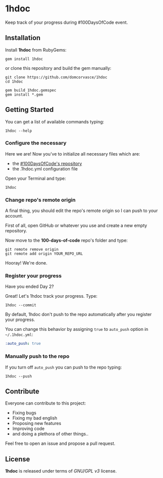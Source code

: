 # 1hdoc

Keep track of your progress during #100DaysOfCode event.

## Installation

Install **1hdoc** from RubyGems:

```shell
gem install 1hdoc
```

or clone this repository and build the gem manually:

```shell
git clone https://github.com/domcorvasce/1hdoc
cd 1hdoc

gem build 1hdoc.gemspec
gem install *.gem
```

## Getting Started

You can get a list of available commands typing:

```shell
1hdoc --help
```

### Configure the necessary

Here we are! Now you've to initialize all necessary files which are:
  
  - the [#100DaysOfCode's repository](https://github.com/Kallaway/100-days-of-code)
  - the .1hdoc.yml configuration file

Open your Terminal and type:

```shell
1hdoc
```

### Change repo's remote origin

A final thing, you should edit the repo's remote origin so I can 
push to your account.

First of all, open GitHub or whatever you use and create a new empty repository.

Now move to the **100-days-of-code** repo's folder and type:

```shell
git remote remove origin
git remote add origin YOUR_REPO_URL
```

Hooray! We're done.

### Register your progress

Have you ended Day 2? 

Great! Let's 1hdoc track your progress. Type:

```shell
1hdoc --commit
```

By default, 1hdoc don't push to the repo automatically after you 
register your progress. 

You can change this behavior by assigning `true` to `auto_push` option in 
`~/.1hdoc.yml`:

```yaml
:auto_push: true
```

### Manually push to the repo

If you turn off `auto_push` you can push to the repo typing:

```shell
1hdoc --push
```

## Contribute

Everyone can contribute to this project:

  - Fixing bugs
  - Fixing my bad english
  - Proposing new features
  - Improving code
  - and doing a plethora of other things..
  
Feel free to open an issue and propose a pull request.

## License

**1hdoc** is released under terms of _GNU/GPL v3_ license.
